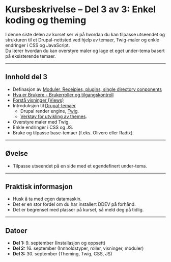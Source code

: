 # Kursbeskrivelse – Del 3 av 3: Enkel koding og theming

I denne siste delen av kurset ser vi på hvordan du kan tilpasse utseendet og strukturen til et Drupal-nettsted ved hjelp av temaer, Twig-maler og enkle endringer i CSS og JavaScript.  
Du lærer hvordan du kan overstyre maler og lage et eget under-tema basert på eksisterende temaer.  

---

## Innhold del 3

- Definasjon av [Moduler, Receipies, plugins, single directory conponents](../dag2/modules.md)
- [Hva er Brukere - Brukerroller og tilgangskontroll](../dag2/users.md)
- [Forstå visninger (Views)](../dag2/views.md)
- Introduksjon til [Drupal-temaer](https://www.drupal.org/docs/develop/theming-drupal)
  - Drupal render engine, [Twig](https://twig.symfony.com/).
  - [Verktøy for utvikling av themes](tools.md).
- Overstyre maler med Twig.
- Enkle endringer i CSS og JS.
- Bruke og tilpasse base-temaer (f.eks. Olivero eller Radix).

---

## Øvelse
- Tilpasse utseendet på en side med et egendefinert under-tema.  

---

## Praktisk informasjon
- Husk å ta med egen datamaskin.  
- Det er en stor fordel om du har installert DDEV på forhånd.  
- Det er begrenset med plasser på kurset, så meld deg på tidlig.  

---

## Datoer
- **Del 1:** 9. september (Installasjon og oppsett)  
- **Del 2:** 16. september (Innholdstyper, roller, visninger, moduler)  
- **Del 3:** 30. september (Theming, Twig, CSS, JS)  
